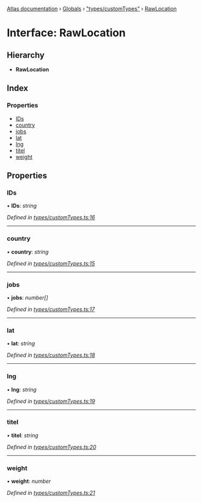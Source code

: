 [Atlas documentation](../README.md) › [Globals](../globals.md) › ["types/customTypes"](../modules/_types_customtypes_.md) › [RawLocation](_types_customtypes_.rawlocation.md)

# Interface: RawLocation

## Hierarchy

* **RawLocation**

## Index

### Properties

* [IDs](_types_customtypes_.rawlocation.md#ids)
* [country](_types_customtypes_.rawlocation.md#country)
* [jobs](_types_customtypes_.rawlocation.md#jobs)
* [lat](_types_customtypes_.rawlocation.md#lat)
* [lng](_types_customtypes_.rawlocation.md#lng)
* [titel](_types_customtypes_.rawlocation.md#titel)
* [weight](_types_customtypes_.rawlocation.md#weight)

## Properties

###  IDs

• **IDs**: *string*

*Defined in [types/customTypes.ts:16](https://github.com/chronark/atlas/blob/12766ad/src/types/customTypes.ts#L16)*

___

###  country

• **country**: *string*

*Defined in [types/customTypes.ts:15](https://github.com/chronark/atlas/blob/12766ad/src/types/customTypes.ts#L15)*

___

###  jobs

• **jobs**: *number[]*

*Defined in [types/customTypes.ts:17](https://github.com/chronark/atlas/blob/12766ad/src/types/customTypes.ts#L17)*

___

###  lat

• **lat**: *string*

*Defined in [types/customTypes.ts:18](https://github.com/chronark/atlas/blob/12766ad/src/types/customTypes.ts#L18)*

___

###  lng

• **lng**: *string*

*Defined in [types/customTypes.ts:19](https://github.com/chronark/atlas/blob/12766ad/src/types/customTypes.ts#L19)*

___

###  titel

• **titel**: *string*

*Defined in [types/customTypes.ts:20](https://github.com/chronark/atlas/blob/12766ad/src/types/customTypes.ts#L20)*

___

###  weight

• **weight**: *number*

*Defined in [types/customTypes.ts:21](https://github.com/chronark/atlas/blob/12766ad/src/types/customTypes.ts#L21)*
